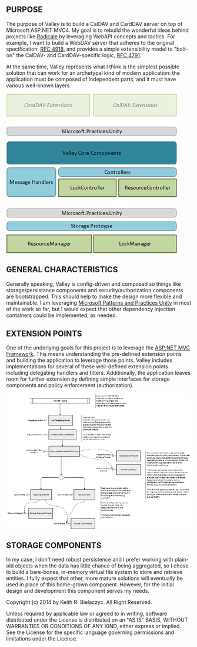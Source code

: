 PURPOSE
-------
The purpose of Valley is to build a CalDAV and CardDAV server on top of Microsoft ASP.NET MVC4. My goal is to rebuild the wonderful ideas behind projects like [Radicale](http://radicale.org/) by leveraging WebAPI concepts and tactics. For example, I want to build a WebDAV server that adheres to the original specification, [RFC 4918](https://tools.ietf.org/html/rfc4918), and provides a simple extensibility model to "bolt-on" the CalDAV- and CardDAV-specific logic, [RFC 4791](http://tools.ietf.org/html/rfc4791).  

At the same time, Valley represents what I think is the simplest possible solution that can work for an archetypal kind of modern application: the application must be composed of independent parts, and it must have various well-known layers. 

![Valley_Layering](https://github.com/keithb-/Valley/raw/master/doc/wiki/images/valley-layering.png "Valley Layering")

GENERAL CHARACTERISTICS
-----------------------
Generally speaking, Valley is config-driven and composed so things like storage/persistance components and security/authorization components are bootstrapped. This should help to make the design more flexible and maintainable. I am leveraging [Microsoft Patterns and Practices Unity](http://unity.codeplex.com/) in most of the work so far, but I would expect that other dependency injection containers could be implemented, as needed.

EXTENSION POINTS
----------------
One of the underlying goals for this project is to leverage the [ASP.NET MVC Framework](http://www.asp.net/mvc). This means understanding the pre-defined extension points and building the application to leverage those points. Valley includes implementations for several of these well-defined extension points including delegating handlers and filters. Additionally, the application leaves room for further extension by defining simple interfaces for storage components and policy enforcement (authorization).

![Valley_Message_Handling](https://github.com/keithb-/Valley/raw/master/doc/wiki/images/valley-message-handling.png "Valley Message Handling")

STORAGE COMPONENTS
------------------
In my case, I don't need robust persistence and I prefer working with plain-old objects when the data has little chance of being aggregated, so I chose to build a bare-bones, in-memory virtual file system to store and retrieve entities. I fully expect that other, more mature solutions will eventually be used in place of this home-grown component. However, for the initial design and development this component serves my needs.

Copyright (c) 2014 by Keith R. Bielaczyc. All Right Reserved.

Unless required by applicable law or agreed to in writing, software distributed under the License is distributed on an "AS IS" BASIS, WITHOUT WARRANTIES OR CONDITIONS OF ANY KIND, either express or implied.  See the License for the specific language governing permissions and limitations under the License.